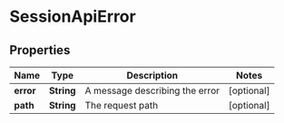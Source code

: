 
# SessionApiError

## Properties
Name | Type | Description | Notes
------------ | ------------- | ------------- | -------------
**error** | **String** | A message describing the error |  [optional]
**path** | **String** | The request path |  [optional]



